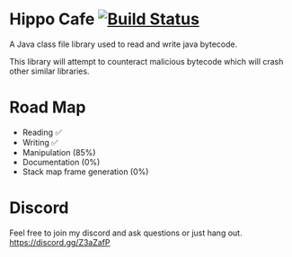 # Hippo Cafe [![Build Status](https://travis-ci.com/Hippo/HippoCafe.svg?branch=master)](https://travis-ci.com/Hippo/HippoCafe)
A Java class file library used to read and write java bytecode.

This library will attempt to counteract malicious bytecode which will crash other similar libraries.

# Road Map
- Reading ✅
- Writing ✅
- Manipulation (85%)
- Documentation (0%)
- Stack map frame generation (0%)

# Discord
Feel free to join my discord and ask questions or just hang out.
https://discord.gg/Z3aZafP